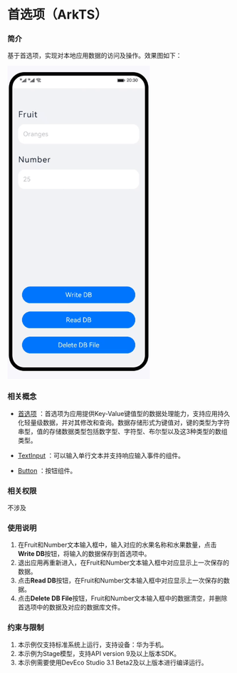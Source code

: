 # 首选项（ArkTS）

### 简介

基于首选项，实现对本地应用数据的访问及操作。效果图如下：

![image](screenshots/device/preference.gif)

### 相关概念

- [首选项](https://developer.harmonyos.com/cn/docs/documentation/doc-guides-V3/data-persistence-by-preferences-0000001505432513-V3?catalogVersion=V3) ：首选项为应用提供Key-Value键值型的数据处理能力，支持应用持久化轻量级数据，并对其修改和查询。数据存储形式为键值对，键的类型为字符串型，值的存储数据类型包括数字型、字符型、布尔型以及这3种类型的数组类型。
- [TextInput](https://developer.harmonyos.com/cn/docs/documentation/doc-references/ts-basic-components-textinput-0000001333321201) ：可以输入单行文本并支持响应输入事件的组件。

- [Button](https://developer.harmonyos.com/cn/docs/documentation/doc-references/ts-basic-components-button-0000001281480682) ：按钮组件。

### 相关权限

不涉及

### 使用说明

1. 在Fruit和Number文本输入框中，输入对应的水果名称和水果数量，点击**Write DB**按钮，将输入的数据保存到首选项中。
2. 退出应用再重新进入，在Fruit和Number文本输入框中对应显示上一次保存的数据。
3. 点击**Read DB**按钮，在Fruit和Number文本输入框中对应显示上一次保存的数据。
4. 点击**Delete DB File**按钮，Fruit和Number文本输入框中的数据清空，并删除首选项中的数据及对应的数据库文件。

### 约束与限制

1. 本示例仅支持标准系统上运行，支持设备：华为手机。
2. 本示例为Stage模型，支持API version 9及以上版本SDK。
3. 本示例需要使用DevEco Studio 3.1 Beta2及以上版本进行编译运行。